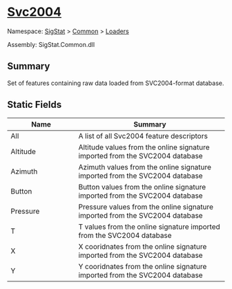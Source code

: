 # [Svc2004](./Svc2004.md)

Namespace: [SigStat]() > [Common](./../README.md) > [Loaders](./README.md)

Assembly: SigStat.Common.dll

## Summary
Set of features containing raw data loaded from SVC2004-format database.

## Static Fields

| Name<div><a href="#"><img width=225></a></div> | Summary<div><a href="#"><img width=525></a></div> | 
| --- | --- | 
| All | A list of all Svc2004 feature descriptors | 
| Altitude | Altitude values from the online signature imported from the SVC2004 database | 
| Azimuth | Azimuth values from the online signature imported from the SVC2004 database | 
| Button | Button values from the online signature imported from the SVC2004 database | 
| Pressure | Pressure values from the online signature imported from the SVC2004 database | 
| T | T values from the online signature imported from the SVC2004 database | 
| X | X cooridnates from the online signature imported from the SVC2004 database | 
| Y | Y cooridnates from the online signature imported from the SVC2004 database | 


